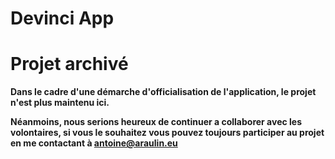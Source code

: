 # Devinci App

</span>

# Projet archivé

**Dans le cadre d'une démarche d'officialisation de l'application, le projet n'est plus maintenu ici.**

**Néanmoins, nous serions heureux de continuer a collaborer avec les volontaires, si vous le souhaitez vous pouvez toujours participer au projet en me contactant à antoine@araulin.eu**
